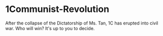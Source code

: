 # 1Communist-Revolution
After the collapse of the Dictatorship of Ms. Tan, 1C has erupted into civil war. Who will win? It's up to you to decide.
